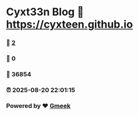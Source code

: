 # Cyxt33n Blog :link: https://cyxteen.github.io 
### :page_facing_up: [2](https://cyxteen.github.io/tag.html) 
### :speech_balloon: 0 
### :hibiscus: 36854 
### :alarm_clock: 2025-08-20 22:01:15 
### Powered by :heart: [Gmeek](https://github.com/Meekdai/Gmeek)
